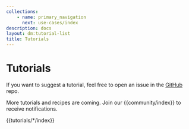 ```yaml
---
collections: 
    - name: primary_navigation
      next: use-cases/index
description: docs
layout: dm:tutorial-list
title: Tutorials
---
```


# Tutorials

If you want to suggest a tutorial, feel free to open an issue in the 
[GitHub](https://github.com/distantmagic/resonance) repo.

More tutorials and recipes are coming. Join our {{community/index}} to receive
notifications.

{{tutorials/*/index}}
